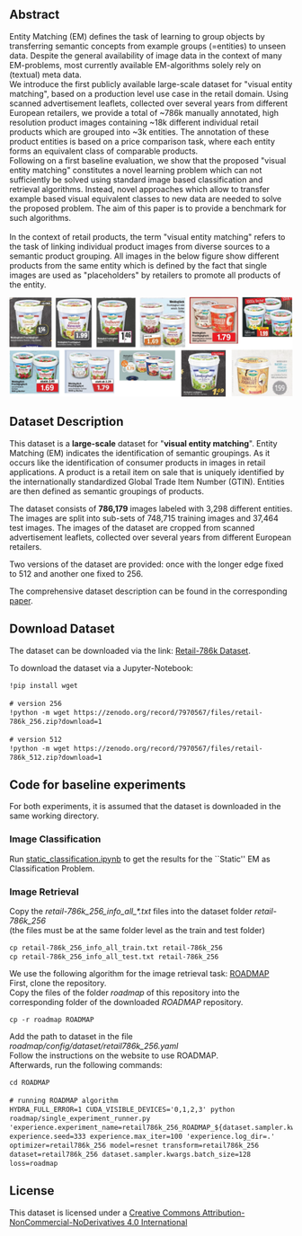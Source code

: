 ## Abstract
Entity Matching (EM) defines the task of learning to group objects by transferring semantic concepts from example groups (=entities) to unseen data. Despite the general availability of image data in the context of many EM-problems, most currently available EM-algorithms solely rely on (textual) meta data.<br>
We introduce the first publicly available large-scale dataset for "visual entity matching", based on a production level use case in the retail domain. Using scanned advertisement leaflets, collected over several years from different European retailers, we provide a total of ~786k manually annotated, high resolution product images containing ~18k different individual retail products which are grouped into ~3k entities. The annotation of these product entities is based on a price comparison task, where each entity forms an equivalent class of comparable products.<br>
Following on a first baseline evaluation, we show that the proposed "visual entity matching" constitutes a novel learning problem which can not sufficiently be solved using standard image based classification and retrieval algorithms. Instead, novel approaches which allow to transfer example based visual equivalent classes to new data are needed to solve the proposed problem. The aim of this paper is to provide a benchmark for such algorithms.<br>
<br>
In the context of retail products, the term "visual entity matching" refers to the task of linking individual product images from diverse sources to a semantic product grouping. All images in the below figure show different products from the same entity which is defined by the fact that single images are used as "placeholders" by retailers to promote all products of the entity.<br>
<p align="center">
    <img src="/images/visual_abstract.svg">
</p>


## Dataset Description
This dataset is a **large-scale** dataset for "**visual entity matching**". Entity Matching (EM) indicates the identification of semantic groupings. As it occurs like the identification of consumer products in images in retail applications. A product is a retail item on sale that is uniquely identified by the internationally standardized Global Trade Item Number (GTIN). Entities are then defined as semantic groupings of products.

The dataset consists of **786,179** images labeled with 3,298 different entities. The images are split into sub-sets of 748,715 training images and 37,464 test images. The images of the dataset are cropped from scanned advertisement leaflets, collected over several years from different European retailers.

Two versions of the dataset are provided: once with the longer edge fixed to 512 and another one fixed to 256.

The comprehensive dataset description can be found in the corresponding [paper](https://arxiv.org/abs/2309.17164).

## Download Dataset
The dataset can be downloaded via the link: [Retail-786k Dataset](https://zenodo.org/record/7970567).

To download the dataset via a Jupyter-Notebook:
```
!pip install wget

# version 256
!python -m wget https://zenodo.org/record/7970567/files/retail-786k_256.zip?download=1

# version 512
!python -m wget https://zenodo.org/record/7970567/files/retail-786k_512.zip?download=1
```
## Code for baseline experiments
For both experiments, it is assumed that the dataset is downloaded in the same working directory.

### Image Classification
Run [static_classification.ipynb](code/classification/static_classification.ipynb) to get the results for the ``Static'' EM as Classification Problem.

### Image Retrieval

Copy the <em>retail-786k_256_info_all_*.txt</em> files into the dataset folder <em>retail-786k_256</em><br>
(the files must be at the same folder level as the train and test folder)

```
cp retail-786k_256_info_all_train.txt retail-786k_256
cp retail-786k_256_info_all_test.txt retail-786k_256
```

We use the following algorithm for the image retrieval task: [ROADMAP](https://github.com/elias-ramzi/ROADMAP)<br>
First, clone the repository.<br>
Copy the files of the folder <em>roadmap</em> of this repository into the corresponding folder of the downloaded <em>ROADMAP</em> repository.
```
cp -r roadmap ROADMAP
```
Add the path to dataset in the file <em>roadmap/config/dataset/retail786k_256.yaml</em><br>
Follow the instructions on the website to use ROADMAP.<br>
Afterwards, run the following commands:
```
cd ROADMAP

# running ROADMAP algorithm
HYDRA_FULL_ERROR=1 CUDA_VISIBLE_DEVICES='0,1,2,3' python roadmap/single_experiment_runner.py 'experience.experiment_name=retail786k_256_ROADMAP_${dataset.sampler.kwargs.batch_size}_sota' experience.seed=333 experience.max_iter=100 'experience.log_dir=.' optimizer=retail786k_256 model=resnet transform=retail786k_256 dataset=retail786k_256 dataset.sampler.kwargs.batch_size=128 loss=roadmap
```

## License
This dataset is licensed under a [Creative Commons Attribution-NonCommercial-NoDerivatives 4.0 International](https://creativecommons.org/licenses/by-nc-nd/4.0/)
